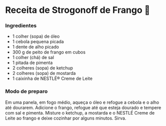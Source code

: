 # Receita de Strogonoff de Frango :chicken:

### Ingredientes

- 1 colher (sopa) de óleo 
- 1 cebola pequena picada 
- 1 dente de alho picado 
- 300 g de peito de frango em cubos 
- 1 colher (chá) de sal 
- 1 pitada de pimenta 
- 2 colheres (sopa) de ketchup 
- 2 colheres (sopa) de mostarda 
- 1 caixinha de NESTLÉ® Creme de Leite 

### Modo de preparo

Em uma panela, em fogo médio,  aqueça o óleo e refogue a cebola e o alho até dourarem. Adicione o  frango, refogue até que esteja dourado e tempere com sal e pimenta.  Misture o ketchup, a mostarda e o NESTLÉ Creme de Leite ao frango e  deixe cozinhar por alguns minutos. Sirva.


